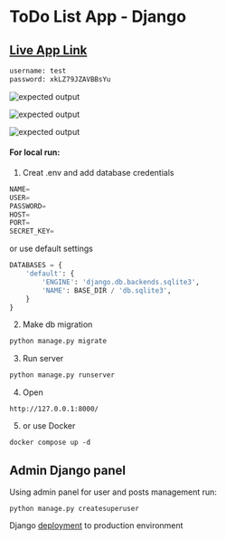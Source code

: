 # ToDo List App - Django


## [Live App Link](https://django-todo.astipan.com)

```python
username: test
password: xkLZ79JZAVBBsYu
```



![expected output](https://i.imgur.com/lwSD66R.png)

![expected output](https://i.imgur.com/i4KU4eA.png)

![expected output](https://i.imgur.com/gULqAVW.png)
<br/>

#### For local run:
1. Creat .env and add database credentials
```python
NAME=
USER=
PASSWORD=
HOST=
PORT=
SECRET_KEY=
```
or use default settings

```python
DATABASES = {
    'default': {
        'ENGINE': 'django.db.backends.sqlite3',
        'NAME': BASE_DIR / 'db.sqlite3',
    }
}
```
2. Make db migration
```cmd
python manage.py migrate
```
3. Run server
```cmd
python manage.py runserver
```
4. Open
```link
http://127.0.0.1:8000/
```
5. or use Docker
```link
docker compose up -d
```

## Admin Django panel
Using admin panel for user and posts management run:

```pyuthon
python manage.py createsuperuser
```

Django [deployment](https://developer.mozilla.org/en-US/docs/Learn/Server-side/Django/Deployment) to production environment


